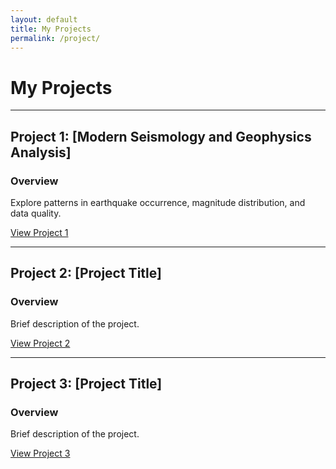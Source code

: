 ```yaml
---
layout: default
title: My Projects
permalink: /project/
---
```


# My Projects

---

## Project 1: [Modern Seismology and Geophysics Analysis]
### Overview
Explore patterns in earthquake occurrence, magnitude distribution, and data quality.

[View Project 1](https://github.com/cmtrimble/cmtrimble.github.io/tree/3176c02ebda754571ac9a84daceae32e53b895bd/Project1)

---

## Project 2: [Project Title]
### Overview
Brief description of the project.

[View Project 2]()

---

## Project 3: [Project Title]
### Overview
Brief description of the project.

[View Project 3]()
